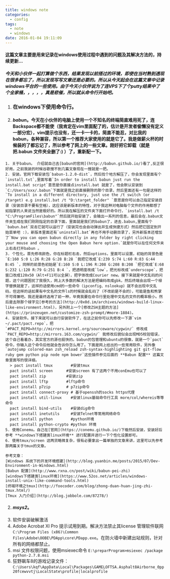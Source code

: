 ```yaml
---
title: windows note
categories:
  - config
tags:
  - note
  - windows
date: 2016-01-04 19:11:09
---
```


#### 这篇文章主要是用来记录在windows使用过程中遇到的问题及其解决方法的，持续更新...
##### 今天和小伙伴一起打算做个东西，结果发现以前搭过的环境，即使在当时熟到透现在很多都忘了，所以发现写写文章还是必要的。所以从今天起会在这篇文章中记录windows平台的一些使用。由于今天小伙伴说为了连VPS下了个putty结果中了个全家桶，，，，，真是悲催，所以就从命令行开始吧。
<!--more-->
1. ### 在windows下使用命令行。
  1.  #### ***babun***。今天在小伙伴的电脑上使用一个不知名的终端简直难用死了，连Backspace都不能使（我肯定在vim里面配了的，估计是开发者偷懒没有定义一部分宏），vim提示也没有，还一卡一卡的，简直不能忍，对比我的babun，各种兼容，所以第一个推荐大家使用的就是它了。我是做薪火杯的时候装的了都忘记了，所以参考了网上的一些文章。刚好把它卸载（就是把.babun 文件夹全删了:) ）了，重新配一下。
    1. 关于babun。 介绍就自己去[babun的官网](http://babun.github.io/)看了,反正很好用，之前我装的时候谷歌搜不到几篇文章现在一搜就是一把。
    2. 安装。官网下载安装包`babun-1.2.0-dist`，然后找个地方解压了，你会发现里面有个`install.txt`,里面写着`In order to install babun just run the install.bat script`意思是你直接点install.bat 就是了，他会默认安装到`C:/Users/xxx/.babun`下面就是我之前直接删除的那个目录，然后里面还有一句是这样的`To install in a different directory, just use the /t switch (or /target) e.g install.bat /t "D:\target_folder" `意思是你可以自己指定安装目录（安装目录不要有空格），这应该是新版本的特性，对于我这种对电脑每个文件的作用都想了如指掌的人来说当然是极好的。所以我在解压的文件夹下面打开命令行，`install.bat /t "C:\ProgramFiles\babun"`然后就开始安装了，会输出一系列的信息，最后会在.babun文件夹生成在我们刚刚指定的目录下面，里面就是我们的babun了，进去.babun,里面有个`babun.bat`双击它就可以运行了（安装完也会自动弹出并生成快捷方式）然后把它固定到开始菜单吧 :)，新版本里面还有`uninstall.bat`再也不用手动删目录了，另外新版本还增加了`Now you can open babun directly in any folder by right clicking your mouse and choosing the Open Babun here option.`就是你可以在任何文件夹上右击打开babun 。
    3. 个性化。首先修改颜色，你在标题栏右击，然后options，里面可以设置，初始的背景色是`E:160 S:0 L:26 R:28 G:28 B:28 `我把它改成`E:239 S:74 L:60 R:83 G:44 B:45 `，同样的前景色初始是`E:160 S:0 L:196 R:208 G:208 B:208 `把它改成`E:68 S:232 L:120 R:79 G:251 B:4 `，把透明度改成`low`，把光标改成`underscope`，把窗口改成120x50（Alt+F11可以全屏），把字体改成Courier new。接下来就是中文乱码的问题，这个问题困扰了我很久，网上大多数的解决方法是把编码改成gbk，然后终端会出现一个禄字替换就是了，这样的话使用cmd的一些命令（ipconfig、nslookup）就不会出现中文乱码，但这样的话如果有中文名的文件ls的时候就会乱码了（不改前是不会的），可能是鱼和熊掌不可得兼吧。我还是最终选用了前一种，毕竟我要在命令行里处理中文名的文件的概率极小。然后是去除那个禄字见[参考的方法](http://0x0d.im/archives/windows-build-linux-like-environment.html)，另外附上一个[修改ZSH主题的方法](https://prinzeugen.net/customize-zsh-prompt/#more-1884)。
    4. 安装软件。接下来就可以自行安装软件了，在这之前你可以先修改一下源`vim ~/.pact/pact.repo`，把`#PACT_REPO=http://mirrors.kernel.org/sourceware/cygwin/` 修改成`PACT_REPO=http://mirrors.163.com/cygwin/` 我修改后貌似会出现MD5校验错误，这个自己看着办，其实官方的源也挺快的。babun的包管理和ubuntu的很像，就是一个`pact`命令，你输入这个命令后他就会告诉你怎么用了。下面是网上给出的一些常用软件，另外像`autojump colored-man zsh_reload zsh-syntax-highlighting git git-flow ruby gem python pip node npm bower`这些插件参见后面的 **Babun 配置** 这篇文章里面写的很详细。
      > pact install tmux        #安装tmux
      pact install screen      #安装screen 有了这两个不用conEmu也可以了  
      pact install zip         #安装zip
      pact install lftp        #lftp命令
      pact install p7zip       # p7zip命令
      pact install connect-proxy # 基于openssh的socks https代理
      pact install util-linux    #安装linux基础命令行工具 more/col/whereis等等命令
      pact install bind-utils    #安装dig命令
      pact install inetutils     #安装Telnet等常用网络命令
      pact install python        #python环境
      pact install python-crypto #python 环境
    5. 使用Conemu。自己在[官网](https://conemu.github.io/)下载然后安装，安装好后参考 **windows下搭建类linux环境** 进行配置并进行一下个性化设置即可。
    6. 使用tmux/screen 这两货略微复杂，很有必要拿出一篇单独的文章来讲，这里可以先参考那两篇关于tmux的文章。

    参考文章：
    [Windows 系统下的开发环境搭建](http://blog.yuanbin.me/posts/2015/07/Dev-Environment-in-Windows.html)
    [Babun 配置](http://www.rxna.cn/post/wiki/babun-pei-zhi)
    [windows下搭建类linux环境](https://www.52os.net/articles/windows-install-unix-like-command-tools.html)
    [终端环境之tmux](http://foocoder.com/blog/zhong-duan-huan-jing-zhi-tmux.html/)
    [Tmux 入门介绍](http://blog.jobbole.com/87278/)

  2. #### ***msys2***。
2. 软件安装破解激活
  1. Adobe Acrobat XI Pro 提示试用到期。解决方法禁止其license 管理软件联网`C:\Program Files (x86)\Common Files\Adobe\OOBE\PDApp\core\PDapp.exe`。在防火墙中新建出站规则，针对所有的网络都禁止。
  2. msi 文件权限问题，使用msiexec命令 `E:\preparProgram>msiexec /package python-2.7.8.msi`
  3. 狂野飙车8的游戏记录文件：`C:\Users\kqf\AppData\Local\Packages\GAMELOFTSA.Asphalt8Airborne_0pp20fcewvvtj\LocalState\profile|localprofile`
